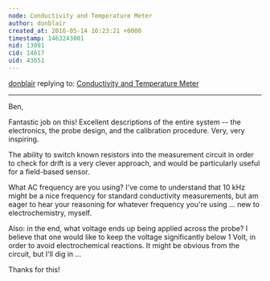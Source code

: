 ```yaml
---
node: Conductivity and Temperature Meter
author: donblair
created_at: 2016-05-14 16:23:21 +0000
timestamp: 1463243001
nid: 13091
cid: 14617
uid: 43651
---
```




[donblair](../profile/donblair) replying to: [Conductivity and Temperature Meter](../notes/bhickman/05-09-2016/conductivity-and-temperature-meter)

----
Ben,

Fantastic job on this!  Excellent descriptions of the entire system -- the electronics, the probe design, and the calibration procedure.  Very, very inspiring.

The ability to switch known resistors into the measurement circuit in order to check for drift is a very clever approach, and would be particularly useful for a field-based sensor.  

What AC frequency are you using?  I've come to understand that 10 kHz might be a nice frequency for standard conductivity measurements, but am eager to hear your reasoning for whatever frequency you're using ... new to electrochemistry, myself. 

Also: in the end, what voltage ends up being applied across the probe?  I believe that one would like to keep the voltage significantly below 1 Volt, in order to avoid electrochemical reactions.  It might be obvious from the circuit, but I'll dig in ...

Thanks for this!

